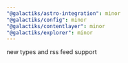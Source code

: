 ```yaml
---
"@galactiks/astro-integration": minor
"@galactiks/config": minor
"@galactiks/contentlayer": minor
"@galactiks/explorer": minor
---
```


new types and rss feed support

